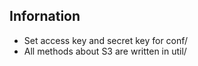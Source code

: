 ## Infornation
- Set access key and secret key for conf/
- All methods about S3 are written in util/
